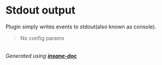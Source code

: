 # Stdout output
Plugin simply writes events to stdout(also known as console).

> No config params

<br>*Generated using [__insane-doc__](https://github.com/vitkovskii/insane-doc)*